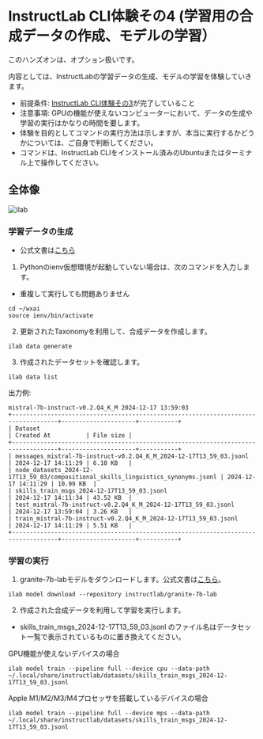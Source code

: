 # InstructLab CLI体験その4 (学習用の合成データの作成、モデルの学習）
このハンズオンは、オプション扱いです。

内容としては、InstructLabの学習データの生成、モデルの学習を体験していきます。

* 前提条件: [InstructLab CLI体験その3](https://github.com/IBM/japan-technology/blob/main/watsonx.ai/dojo/05/05/readme.md)が完了していること
* 注意事項: GPUの機能が使えないコンピューターにおいて、データの生成や学習の実行はかなりの時間を要します。
* 体験を目的としてコマンドの実行方法は示しますが、本当に実行するかどうかについては、ご自身で判断してください。
* コマンドは、InstructLab CLIをインストール済みのUbuntuまたはターミナル上で操作してください。

## 全体像
![ilab](https://github.com/user-attachments/assets/3edcea99-7b89-4225-a1a0-fcfceb456d07)

### 学習データの生成
* 公式文書は[こちら](https://github.com/instructlab/instructlab?tab=readme-ov-file#-generate-a-synthetic-dataset)

1. Pythonのienv仮想環境が起動していない場合は、次のコマンドを入力します。
* 重複して実行しても問題ありません
```
cd ~/wxai
source ienv/bin/activate
```

2. 更新されたTaxonomyを利用して、合成データを作成します。
```
ilab data generate
```

3. 作成されたデータセットを確認します。
```
ilab data list
```

出力例:
```
mistral-7b-instruct-v0.2.Q4_K_M 2024-12-17 13:59:03
+-----------------------------------------------------------------------------------+---------------------+-----------+
| Dataset                                                                           | Created At          | File size |
+-----------------------------------------------------------------------------------+---------------------+-----------+
| messages_mistral-7b-instruct-v0.2.Q4_K_M_2024-12-17T13_59_03.jsonl                | 2024-12-17 14:11:29 | 6.10 KB   |
| node_datasets_2024-12-17T13_59_03/compositional_skills_linguistics_synonyms.jsonl | 2024-12-17 14:11:29 | 10.99 KB  |
| skills_train_msgs_2024-12-17T13_59_03.jsonl                                       | 2024-12-17 14:11:34 | 43.52 KB  |
| test_mistral-7b-instruct-v0.2.Q4_K_M_2024-12-17T13_59_03.jsonl                    | 2024-12-17 13:59:04 | 3.26 KB   |
| train_mistral-7b-instruct-v0.2.Q4_K_M_2024-12-17T13_59_03.jsonl                   | 2024-12-17 14:11:29 | 5.51 KB   |
+-----------------------------------------------------------------------------------+---------------------+-----------+
```

### 学習の実行
1. granite-7b-labモデルをダウンロードします。公式文書は[こちら](https://github.com/instructlab/instructlab?tab=readme-ov-file#-before-you-begin-training)。

```
ilab model download --repository instructlab/granite-7b-lab
```
2. 作成された合成データを利用して学習を実行します。
* skills_train_msgs_2024-12-17T13_59_03.jsonl のファイル名はデータセット一覧で表示されているものに置き換えてください。

GPU機能が使えないデバイスの場合
```
ilab model train --pipeline full --device cpu --data-path ~/.local/share/instructlab/datasets/skills_train_msgs_2024-12-17T13_59_03.jsonl
```

Apple M1/M2/M3/M4プロセッサを搭載しているデバイスの場合
```
ilab model train --pipeline full --device mps --data-path ~/.local/share/instructlab/datasets/skills_train_msgs_2024-12-17T13_59_03.jsonl
```
